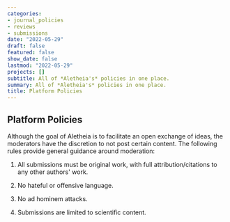 ```yaml
---
categories:
- journal_policies
- reviews
- submissions
date: "2022-05-29"
draft: false
featured: false
show_date: false
lastmod: "2022-05-29"
projects: []
subtitle: All of *Aletheia's* policies in one place.
summary: All of *Aletheia's* policies in one place.
title: Platform Policies
---
```


## Platform Policies

Although the goal of Aletheia is to facilitate an open exchange of ideas, the moderators have the discretion to not post certain content. The following rules provide general guidance around moderation:

1. All submissions must be original work, with full attribution/citations to any other authors' work.

2. No hateful or offensive language.

3. No ad hominem attacks.

4. Submissions are limited to scientific content.